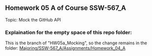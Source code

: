 ## Homework 05 A of Course SSW-567_A
Topic: Mock the GitHub API
### Explaination for the empty space of this repo folder:
This is the branch of "HW05a_Mocking", so the change remains in the folder:
[Majoring/SSW-567_A/Assignments/Homework_04_A](https://github.com/fluencyk/Stevens/tree/HW05a_Mocking/Majoring/SSW-567_A/Assignments/Homework_04_A)
